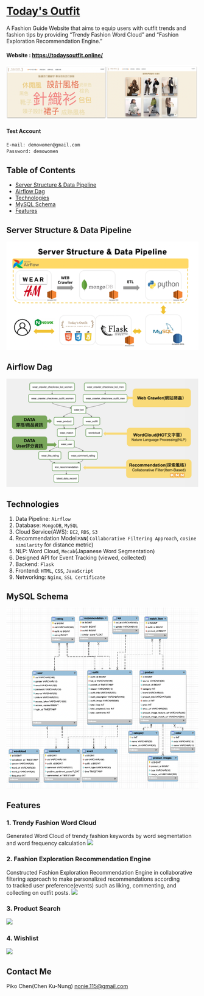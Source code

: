 # [Today's Outfit](https://todaysoutfit.online/)

A Fashion Guide Website that aims to equip users with outfit trends and fashion tips by providing “Trendy Fashion Word Cloud” and “Fashion Exploration Recommendation Engine.”
#### Website : https://todaysoutfit.online/

![](https://github.com/PikoLab/todays-outfit/blob/main/03_Charts/00_cover_page.png)

#### Test Account
```txt
E-mail: demowomen@gmail.com
Password: demowomen
```


## Table of Contents
* [Server Structure & Data Pipeline](#Server-Structure-&-Data-Pipeline)
* [Airflow Dag](#Airflow-Dag)
* [Technologies](#Technologies)
* [MySQL Schema](#MySQL-Schema)
* [Features](#Features)


## Server Structure & Data Pipeline
![](https://github.com/PikoLab/todays-outfit/blob/main/03_Charts/07_server_structure_and_data_pipeline.png)

## Airflow Dag
![](https://github.com/PikoLab/todays-outfit/blob/main/03_Charts/06_airflow_dag.png)


## Technologies
1. Data Pipeline: `Airflow`
2. Database: `MongoDB`, `MySQL`
3. Cloud Service(AWS): `EC2`, `RDS`, `S3`
4. Recommendation Model:`KNN`( `Collaborative Filtering Approach`, `cosine similarity` for distance metric)
5. NLP: Word Cloud, `Mecab`(Japanese Word Segmentation)
6. Designed API for Event Tracking (viewed, collected)
7. Backend: `Flask`
8. Frontend: `HTML`, `CSS`, `JavaScript`
9. Networking: `Nginx`, `SSL Certificate`

 

## MySQL Schema
![](https://github.com/PikoLab/todays-outfit/blob/main/03_Charts/08_mysql_schema.png)

## Features
### 1. Trendy Fashion Word Cloud
Generated Word Cloud of trendy fashion keywords by word segmentation and word frequency calculation
![](https://github.com/PikoLab/todays-outfit/blob/main/03_Charts/01_wordcloud.gif)
### 2. Fashion Exploration Recommendation Engine
Constructed Fashion Exploration Recommendation Engine in collaborative filtering approach to make personalized recommendations according to tracked user preference(events) such as liking, commenting, and collecting on outfit posts.
![](https://github.com/PikoLab/todays-outfit/blob/main/03_Charts/02_explore_recommendation.gif)
### 3. Product Search
![](https://github.com/PikoLab/todays-outfit/blob/main/03_Charts/03_product_search.gif)
### 4. Wishlist 
![](https://github.com/PikoLab/todays-outfit/blob/main/03_Charts/04_wishlist.gif)

## Contact Me
Piko Chen(Chen Ku-Nung) nonie.115@gmail.com

